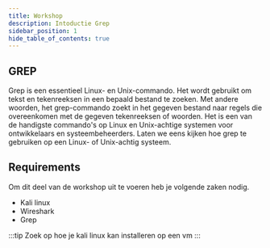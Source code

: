 ```yaml
---
title: Workshop
description: Intoductie Grep
sidebar_position: 1
hide_table_of_contents: true
---
```


## GREP

Grep is een essentieel Linux- en Unix-commando. Het wordt gebruikt om tekst en tekenreeksen in een bepaald bestand te zoeken. Met andere woorden, het grep-commando zoekt in het gegeven bestand naar regels die overeenkomen met de gegeven tekenreeksen of woorden. Het is een van de handigste commando's op Linux en Unix-achtige systemen voor ontwikkelaars en systeembeheerders. Laten we eens kijken hoe grep te gebruiken op een Linux- of Unix-achtig systeem.



## Requirements
Om dit deel van de workshop uit te voeren heb je volgende zaken nodig.

* Kali linux
* Wireshark
* Grep

:::tip
Zoek op hoe je kali linux kan installeren op een vm
:::



